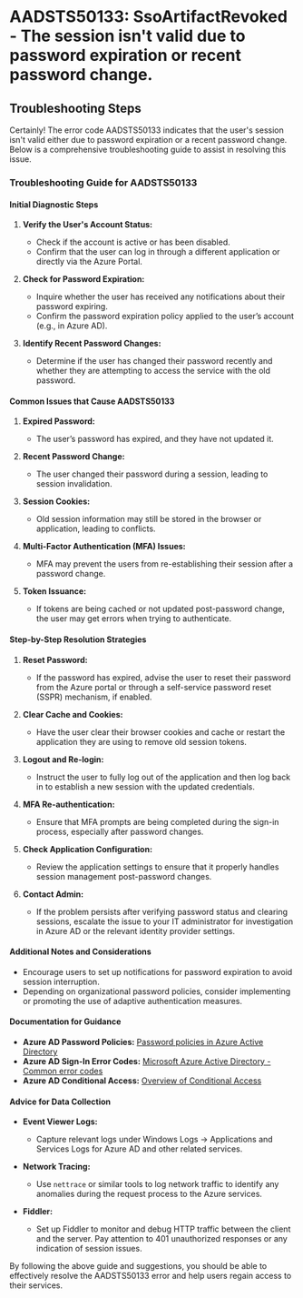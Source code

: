 
# AADSTS50133: SsoArtifactRevoked - The session isn't valid due to password expiration or recent password change.


## Troubleshooting Steps
Certainly! The error code AADSTS50133 indicates that the user's session isn't valid either due to password expiration or a recent password change. Below is a comprehensive troubleshooting guide to assist in resolving this issue.

### Troubleshooting Guide for AADSTS50133

#### Initial Diagnostic Steps
1. **Verify the User's Account Status:**
   - Check if the account is active or has been disabled.
   - Confirm that the user can log in through a different application or directly via the Azure Portal.

2. **Check for Password Expiration:**
   - Inquire whether the user has received any notifications about their password expiring.
   - Confirm the password expiration policy applied to the user’s account (e.g., in Azure AD).

3. **Identify Recent Password Changes:**
   - Determine if the user has changed their password recently and whether they are attempting to access the service with the old password.

#### Common Issues that Cause AADSTS50133
1. **Expired Password:**
   - The user’s password has expired, and they have not updated it.
   
2. **Recent Password Change:**
   - The user changed their password during a session, leading to session invalidation.

3. **Session Cookies:**
   - Old session information may still be stored in the browser or application, leading to conflicts.

4. **Multi-Factor Authentication (MFA) Issues:**
   - MFA may prevent the users from re-establishing their session after a password change.

5. **Token Issuance:**
   - If tokens are being cached or not updated post-password change, the user may get errors when trying to authenticate.

#### Step-by-Step Resolution Strategies
1. **Reset Password:**
   - If the password has expired, advise the user to reset their password from the Azure portal or through a self-service password reset (SSPR) mechanism, if enabled.

2. **Clear Cache and Cookies:**
   - Have the user clear their browser cookies and cache or restart the application they are using to remove old session tokens.

3. **Logout and Re-login:**
   - Instruct the user to fully log out of the application and then log back in to establish a new session with the updated credentials.

4. **MFA Re-authentication:**
   - Ensure that MFA prompts are being completed during the sign-in process, especially after password changes.

5. **Check Application Configuration:**
   - Review the application settings to ensure that it properly handles session management post-password changes.

6. **Contact Admin:**
   - If the problem persists after verifying password status and clearing sessions, escalate the issue to your IT administrator for investigation in Azure AD or the relevant identity provider settings.

#### Additional Notes and Considerations
- Encourage users to set up notifications for password expiration to avoid session interruption.
- Depending on organizational password policies, consider implementing or promoting the use of adaptive authentication measures.

#### Documentation for Guidance
- **Azure AD Password Policies:** [Password policies in Azure Active Directory](https://docs.microsoft.com/en-us/azure/active-directory/authentication/howto-password-policy)
- **Azure AD Sign-In Error Codes:** [Microsoft Azure Active Directory - Common error codes](https://docs.microsoft.com/en-us/azure/active-directory/develop/reference-aadsts-error-codes)
- **Azure AD Conditional Access:** [Overview of Conditional Access](https://docs.microsoft.com/en-us/azure/active-directory/conditional-access/overview)

#### Advice for Data Collection
- **Event Viewer Logs:**
  - Capture relevant logs under Windows Logs → Applications and Services Logs for Azure AD and other related services.
  
- **Network Tracing:**
  - Use `nettrace` or similar tools to log network traffic to identify any anomalies during the request process to the Azure services.
  
- **Fiddler:**
  - Set up Fiddler to monitor and debug HTTP traffic between the client and the server. Pay attention to 401 unauthorized responses or any indication of session issues.

By following the above guide and suggestions, you should be able to effectively resolve the AADSTS50133 error and help users regain access to their services.